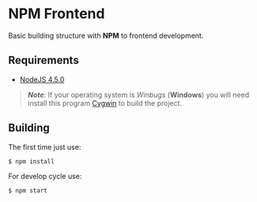 # NPM Frontend

Basic building structure with **NPM** to frontend development.

## Requirements

- [NodeJS 4.5.0](https://nodejs.org/)

> _**Note**_: If your operating system is _Winbugs_ (**Windows**) you will need install this program [Cygwin](https://www.cygwin.com) to build the project.

## Building

The first time just use:

`$ npm install`

For develop cycle use:

`$ npm start`

